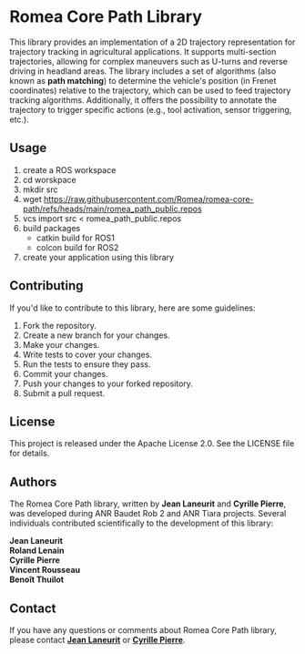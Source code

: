 # Romea Core Path Library

This library provides an implementation of a 2D trajectory representation for trajectory tracking in agricultural applications. It supports multi-section trajectories, allowing for complex maneuvers such as U-turns and reverse driving in headland areas. The library includes a set of algorithms (also known as **path matching**) to determine the vehicle's position (in Frenet coordinates) relative to the trajectory, which can be used to feed trajectory tracking algorithms. Additionally, it offers the possibility to annotate the trajectory to trigger specific actions (e.g., tool activation, sensor triggering, etc.).

## **Usage**

1. create a ROS workspace
2. cd worskpace
3. mkdir src
4. wget https://raw.githubusercontent.com/Romea/romea-core-path/refs/heads/main/romea_path_public.repos
5. vcs import src < romea_path_public.repos
6. build packages
   - catkin build for ROS1
   - colcon build for ROS2
7. create your application using this library

## **Contributing**

If you'd like to contribute to this library, here are some guidelines:

1. Fork the repository.
2. Create a new branch for your changes.
3. Make your changes.
4. Write tests to cover your changes.
5. Run the tests to ensure they pass.
6. Commit your changes.
7. Push your changes to your forked repository.
8. Submit a pull request.

## **License**

This project is released under the Apache License 2.0. See the LICENSE file for details.

## **Authors**

The Romea Core Path library, written by **Jean Laneurit** and **Cyrille Pierre**, was developed during ANR Baudet Rob 2 and ANR Tiara projects. Several individuals contributed scientifically to the development of this library:

**Jean Laneurit**  
**Roland Lenain**  
**Cyrille Pierre**  
**Vincent Rousseau**  
**Benoît Thuilot**    

## **Contact**

If you have any questions or comments about Romea Core Path library, please contact **[Jean Laneurit](mailto:jean.laneurit@inrae.fr)** or **[Cyrille Pierre](mailto:cyrille.pierre@inrae.fr)**.